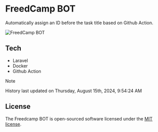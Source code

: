 # FreedCamp BOT

Automatically assign an ID before the task title based on Github Action.

![FreedCamp BOT](https://repository-images.githubusercontent.com/737932867/7d34798b-2680-471c-b089-a78a718d3d6a)

## Tech

- Laravel
- Docker
- Github Action

> [!NOTE]  
> History last updated on Thursday, August 15th, 2024, 9:54:24 AM

## License

The Freedcamp BOT is open-sourced software licensed under the [MIT license](https://opensource.org/licenses/MIT).
